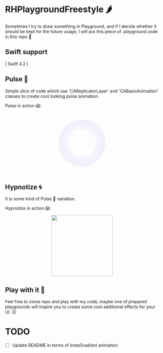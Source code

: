 # RHPlaygroundFreestyle 🌶
Sometimes I try to draw something in Playground, and if I decide whether it should be kept for the future usage, I will put this piece of .playground code in this repo 🍰

## Swift support
| Swift 4.2 |

## Pulse 🔵
Simple slice of code which use 'CAReplicatorLayer' and 'CABasicAnimation' classes to create cool looking pulse animation.

Pulse in action 😱:
<p align="center">
<img src ="./ReadmeAssets/Pulse/pulse.gif" width="200" height="200"/>
</p>

## Hypnotize 🌀
It is some kind of Pulse 🔵 variation.

Hypnotize in action 😱:
<p align="center">
<img src ="./ReadmeAssets/Hypnotize/hypnotize.gif" width="200" height="200"/>
</p>

## Play with it 🍭
Feel free to clone repo and play with my code, maybe one of prepared playgrounds will inspire you to create some cool additional effects for your UI. 😉


# TODO
- [ ] Update README in terms of InstaGradient animation